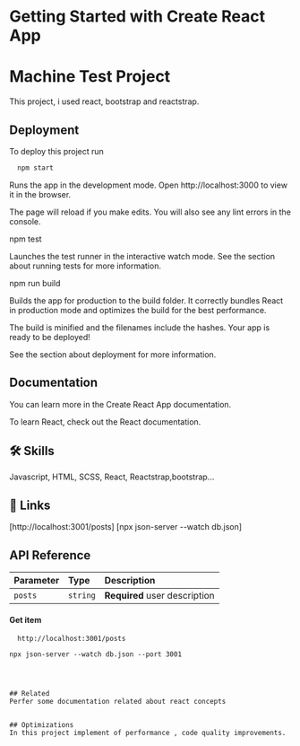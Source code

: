 # Getting Started with Create React App

# Machine Test Project

This project, i used react, bootstrap and reactstrap.



## Deployment

To deploy this project run

```bash
  npm start

```
Runs the app in the development mode.
Open http://localhost:3000 to view it in the browser.

The page will reload if you make edits.
You will also see any lint errors in the console.

npm test

Launches the test runner in the interactive watch mode.
See the section about running tests for more information.

npm run build

Builds the app for production to the build folder.
It correctly bundles React in production mode and optimizes the build for the best performance.

The build is minified and the filenames include the hashes.
Your app is ready to be deployed!

See the section about deployment for more information.


## Documentation

You can learn more in the Create React App documentation.

To learn React, check out the React documentation.


## 🛠 Skills
Javascript, HTML, SCSS, React, Reactstrap,bootstrap...



## 🔗 Links
[http://localhost:3001/posts]
[npx json-server --watch db.json]


## API Reference

| Parameter | Type     | Description                |
| :-------- | :------- | :------------------------- |
| `posts` | `string` | **Required** user description |

#### Get item

```http
  http://localhost:3001/posts
```
```
npx json-server --watch db.json --port 3001




## Related
Perfer some documentation related about react concepts


## Optimizations
In this project implement of performance , code quality improvements.


